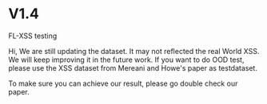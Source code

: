 # V1.4
FL-XSS testing

Hi, We are still updating the dataset. It may not reflected the real World XSS.
  We will keep improving it in the future work. 
  If you want to do OOD test, please use the XSS dataset from Mereani and Howe's paper as testdataset.

  To make sure you can achieve our result, please go double check our paper.
